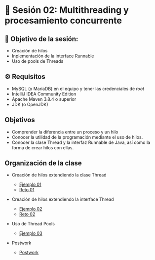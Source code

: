 
# :wave: Sesión 02: Multithreading y procesamiento concurrente

## 🎯  Objetivo de la sesión:

- Creación de hilos
- Inplementación de la interface Runnable
- Uso de pools de Threads

## ⚙ Requisitos

- MySQL (o MariaDB) en el equipo y tener las credenciales de _root_
- IntelliJ IDEA Community Edition
- Apache Maven 3.8.4 o superior
- JDK (o OpenJDK)

## Objetivos 

- Comprender la diferencia entre un proceso y un hilo
- Conocer la utilidad de la programación mediante el uso de hilos.
- Conocer la clase Thread y la interfaz Runnable de Java, así como la forma de crear hilos con ellas.

## Organización de la clase 

- Creación de hilos extendiendo la clase Thread

	- [Ejemplo 01](./Ejemplo-01/Readme.md)
	- [Reto 01](./Reto-01/Readme.md)
	
- Creación de hilos extendiendo la interface Thread	

	- [Ejemplo 02](./Ejemplo-02/Readme.md)
	- [Reto 02](./Reto-02/Readme.md)
	
- Uso de Thread	Pools

	- [Ejemplo 03](Ejemplo-03)

- Postwork

	- [Postwork](./Postwork/Readme.md)